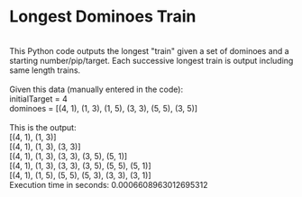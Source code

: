 # Longest Dominoes Train
<br />
This Python code outputs the longest "train" given a set of dominoes and a starting number/pip/target. Each successive longest train is output including same length trains.<br />
<br />
Given this data (manually entered in the code):<br />
initialTarget = 4<br />
dominoes = [(4, 1), (1, 3), (1, 5), (3, 3), (5, 5), (3, 5)]<br />
<br />
This is the output:<br />
[(4, 1), (1, 3)]<br />
[(4, 1), (1, 3), (3, 3)]<br />
[(4, 1), (1, 3), (3, 3), (3, 5), (5, 1)]<br />
[(4, 1), (1, 3), (3, 3), (3, 5), (5, 5), (5, 1)]<br />
[(4, 1), (1, 5), (5, 5), (5, 3), (3, 3), (3, 1)]<br />
Execution time in seconds: 0.0006608963012695312<br />
